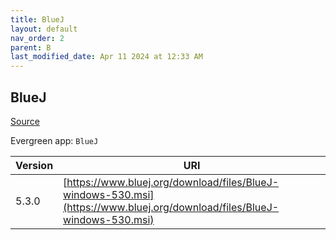 ```yaml
---
title: BlueJ
layout: default
nav_order: 2
parent: B
last_modified_date: Apr 11 2024 at 12:33 AM
---
```


## BlueJ

[Source](https://www.bluej.org/)

Evergreen app: `BlueJ`

| Version | URI                                                                                                                      |
| ------- | ------------------------------------------------------------------------------------------------------------------------ |
| 5.3.0   | [https://www.bluej.org/download/files/BlueJ-windows-530.msi](https://www.bluej.org/download/files/BlueJ-windows-530.msi) |
